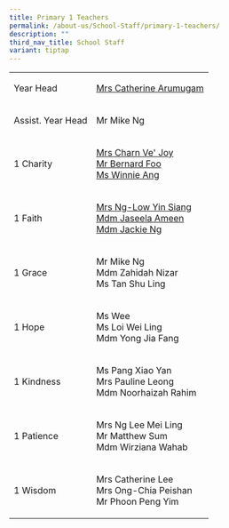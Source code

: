 ```yaml
---
title: Primary 1 Teachers
permalink: /about-us/School-Staff/primary-1-teachers/
description: ""
third_nav_title: School Staff
variant: tiptap
---
```

<table>
<tbody>
<tr>
<td rowspan="1" colspan="1">
<p>Year Head</p>
</td>
<td rowspan="1" colspan="1">
<p><a href="a_catherine@moe.edu.sg" rel="noopener noreferrer nofollow" target="_blank">Mrs Catherine Arumugam</a>
</p>
</td>
</tr>
<tr>
<td rowspan="1" colspan="1">
<p>Assist. Year Head</p>
</td>
<td rowspan="1" colspan="1">
<p>Mr Mike Ng</p>
</td>
</tr>
<tr>
<td rowspan="1" colspan="1">
<p>1 Charity</p>
</td>
<td rowspan="1" colspan="1">
<p><a href="ong_ve_joy@moe.edu.sg" rel="noopener noreferrer nofollow" target="_blank">Mrs Charn&nbsp;Ve'&nbsp;Joy</a> 
<br><a href="foo_kwee_joo_bernard@moe.edu.sg" rel="noopener noreferrer nofollow" target="_blank">Mr&nbsp;Bernard&nbsp;Foo</a> 
<br><a href="" rel="noopener noreferrer nofollow" target="_blank">Ms Winnie Ang</a>
</p>
</td>
</tr>
<tr>
<td rowspan="1" colspan="1">
<p>1 Faith</p>
</td>
<td rowspan="1" colspan="1">
<p><a href="" rel="noopener noreferrer nofollow" target="_blank">Mrs Ng-Low Yin Siang</a>&nbsp;
<br><a href="" rel="noopener noreferrer nofollow" target="_blank">Mdm Jaseela Ameen</a> 
<br><a href="ng_siew_hong_a@moe.edu.sg" rel="noopener noreferrer nofollow" target="_blank">Mdm Jackie Ng</a>
</p>
</td>
</tr>
<tr>
<td rowspan="1" colspan="1">
<p>1 Grace</p>
</td>
<td rowspan="1" colspan="1">
<p>Mr&nbsp;Mike Ng
<br>Mdm Zahidah Nizar
<br>Ms&nbsp;Tan Shu Ling</p>
</td>
</tr>
<tr>
<td rowspan="1" colspan="1">
<p>1 Hope</p>
</td>
<td rowspan="1" colspan="1">
<p>Ms Wee
<br>Ms Loi&nbsp;Wei Ling
<br>Mdm&nbsp;Yong Jia Fang</p>
</td>
</tr>
<tr>
<td rowspan="1" colspan="1">
<p>1 Kindness</p>
</td>
<td rowspan="1" colspan="1">
<p>Ms&nbsp;Pang&nbsp;Xiao Yan
<br>Mrs Pauline Leong
<br>Mdm&nbsp;Noorhaizah Rahim</p>
</td>
</tr>
<tr>
<td rowspan="1" colspan="1">
<p>1 Patience</p>
</td>
<td rowspan="1" colspan="1">
<p>Mrs Ng Lee&nbsp;Mei Ling
<br>Mr&nbsp;Matthew&nbsp;Sum
<br>Mdm&nbsp;Wirziana&nbsp;Wahab</p>
</td>
</tr>
<tr>
<td rowspan="1" colspan="1">
<p>1 Wisdom</p>
</td>
<td rowspan="1" colspan="1">
<p>Mrs&nbsp;Catherine Lee
<br>Mrs Ong-Chia&nbsp;Peishan
<br>Mr&nbsp;Phoon&nbsp;Peng Yim</p>
</td>
</tr>
</tbody>
</table>
<p></p>